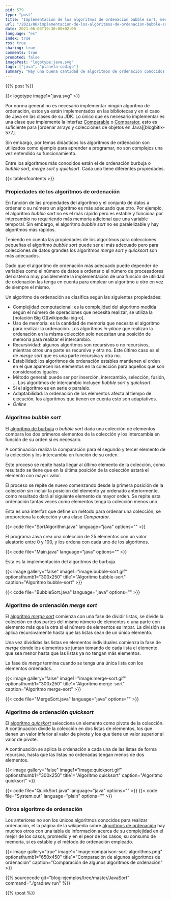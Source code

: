 ```yaml
---
pid: 579
type: "post"
title: "Implementación de los algoritmos de ordenación bubble sort, merge sort y quicksort en Java"
url: "/2021/06/implementacion-de-los-algoritmos-de-ordenacion-bubble-sort-merge-sort-y-quicksort-en-java/"
date: 2021-06-03T19:30:00+02:00
language: "es"
index: true
rss: true
sharing: true
comments: true
promoted: false
imagePost: "logotype:java.svg"
tags: ["java", "planeta-codigo"]
summary: "Hay una buena cantidad de algoritmos de ordenación conocidos, entre los más conocidos está el _bubble sort_, el _merge sort_ y el _quicksort_. No es imprescindible conocerlos todos ni implementarlos ya que las librerías y clases del JDK ya los implementan. Sin embargo, son utilizados como ejemplo para implementar un algoritmo al empezar a programar en un lenguaje de programación."
---
```


{{% post %}}

{{< logotype image1="java.svg" >}}

Por norma general no es necesario implementar ningún algoritmo de ordenación, estos ya están implementados en las bibliotecas y en el caso de Java en las clases de su JDK. Lo único que es necesario implementar es una clase que implemente la interfaz [Comparable](javadoc11:java.base/java/lang/Comparable.html) o [Comparator](javadoc11:java.base/java/util/Comparator.html), esto es suficiente para [ordenar arrays y colecciones de objetos en Java][blogbitix-577].

Sin embargo, por temas didácticos los algoritmos de ordenación son utilizados como ejemplo para aprender a programar, no son complejos una vez entendido su funcionamiento.

Entre los algoritmos más conocidos están el de ordenación burbuja o _bubble sort_, _merge sort_  y _quicksort_. Cada uno tiene diferentes propiedades.

{{< tableofcontents >}}

### Propiedades de los algoritmos de ordenación

En función de las propiedades del algoritmo y el conjunto de datos a ordenar o su número un algoritmo es más adecuado que otro. Por ejemplo, el algoritmo _bubble sort_ no es el más rápido pero es estable y funciona por intercambio no requiriendo más memoria adicional que una variable temporal. Sin embargo, el algoritmo _bubble sort_ no es paralelizable y hay algoritmos más rápidos.

Teniendo en cuenta las propiedades de los algoritmos para colecciones pequeñas el algoritmo _bubble sort_ puede ser el más adecuado pero para colecciones de datos grandes los algoritmos _merge sort_ y _quicksort_ son más adecuados.

Dado que el algoritmo de ordenación más adecuado puede depender de variables como el número de datos a ordenar o el número de procesadores del sistema muy posiblemente la implementación de una función de utilidad de ordenación las tenga en cuenta para emplear un algoritmo u otro en vez de siempre el mismo.

Un algoritmo de ordenación se clasifica según las siguientes propiedades:

* Complejidad computacional: es la complejidad del algoritmo medida según el número de operaciones que necesita realizar, se utiliza la [notación Big O][wikipedia-big-o].
* Uso de memoria: es la cantidad de memoria que necesita el algoritmo para realizar la ordenación. Los algoritmos _in-place_ que realizan la ordenación en la misma colección solo necesitan una posición de memoria para realizar el intercambio.
* Recursividad: algunos algoritmos son recursivos o no recursivos, mientras otros una parte es recursiva y otra no.  Este último caso es el de _merge sort_ que es una parte recursiva y otra no.
* Estabilidad: los algoritmos de ordenación estables mantienen el orden en el que aparecen los elementos en la colección para aquellos que son considerados iguales.
* Método general: puede ser por inserción, intercambio, selección, fusión, ... Los algoritmos de intercambio incluyen _bubble sort_ y _quicksort_.
* Si el algoritmo es en serie o paralelo.
* Adaptabilidad: la ordenación de los elementos afecta al tiempo de ejecución, los algoritmos que tienen en cuenta esto son adaptativos.
* _Online_

### Algoritmo _bubble sort_

El [algoritmo de burbuja](https://en.wikipedia.org/wiki/Bubble_sort) o _bubble sort_ dada una colección de elementos compara los dos primeros elementos de la colección y los intercambia en función de su orden si es necesario.

A continuación realiza la comparación para el segundo y tercer elemento de la colección y los intercambia en función de su orden.

Este proceso se repite hasta llegar al último elemento de la colección, como resultado se tiene que en la última posición de la colección estará el elemento con mayor valor.

El proceso se repite de nuevo comenzando desde la primera posición  de la colección sin incluir la posición del elemento ya ordenado anteriormente, como resultado dará al siguiente elemento de mayor orden. Se repite esta ordenación tantas veces como elementos tenga la colección menos uno.

Esta es una interfaz que define un método para ordenar una colección, se proporciona la colección y una clase _Comparator_.

{{< code file="SortAlgorithm.java" language="java" options="" >}}

El programa Java crea una colección de 25 elementos con un valor aleatorio entre 0 y 100, y los ordena con cada uno de los algoritmos.

{{< code file="Main.java" language="java" options="" >}}

Esta es la implementación del algoritmos de burbuja.

{{< image
    gallery="false"
    image1="image:bubble-sort.gif" optionsthumb1="300x250" title1="Algoritmo bubble-sort"
    caption="Algoritmo bubble-sort" >}}

{{< code file="BubbleSort.java" language="java" options="" >}}

### Algoritmo de ordenación _merge sort_

El [algoritmo _merge sort_](https://en.wikipedia.org/wiki/Merge_sort) comienza con una fase de dividir listas, se divide la colección en dos partes del mismo número de elementos o una parte con elemento más que la otra si el número de elementos es impar. La división se aplica recursivamente hasta que las listas sean de un único elemento.

Una vez divididas las listas en elementos individuales comienza la fase de _merge_ donde los elementos se juntan tomando de cada lista el elemento que sea menor hasta que las listas ya no tengan más elementos.

La fase de _merge_ termina cuando se tenga una única lista con los elementos ordenados.

{{< image
    gallery="false"
    image1="image:merge-sort.gif" optionsthumb1="300x250" title1="Algoritmo merge-sort"
    caption="Algoritmo merge-sort" >}}

{{< code file="MergeSort.java" language="java" options="" >}}

### Algoritmo de ordenación _quicksort_

El [algoritmo _quicskort_](https://en.wikipedia.org/wiki/Quicksort)  selecciona un elemento como pivote de la colección. A continuación divide la colección en dos listas de elementos, los que tienen un valor inferior al valor de pivote y los que tiene un valor superior al valor de pivote.

A continuación se aplica la ordenación a cada una de las listas de forma recursiva, hasta que las listas no ordenadas tengan menos de dos elementos.

{{< image
    gallery="false"
    image1="image:quicksort.gif" optionsthumb1="300x250" title1="Algoritmo quicksort"
    caption="Algoritmo quicksort" >}}

{{< code file="QuickSort.java" language="java" options="" >}}
{{< code file="System.out" language="plain" options="" >}}

### Otros algoritmo de ordenación

Los anteriores no son los únicos algoritmos conocidos para realizar ordenación, el la página de la wikipedia sobre [algoritmos de ordenación](https://en.wikipedia.org/wiki/Sorting_algorithm) hay muchos otros con una tabla de información acerca de su complejidad en el mejor de los casos, promedio y en el peor de los casos, su consumo de memoria, si es estable y el método de ordenación empleado.

{{< image
    gallery="true"
    image1="image:comparison-sort-algorithms.png" optionsthumb1="650x450" title1="Comparación de algunos algoritmos de ordenación"
    caption="Comparación de algunos algoritmos de ordenación" >}}

{{% sourcecode git="blog-ejemplos/tree/master/JavaSort" command="./gradlew run" %}}

{{% /post %}}
